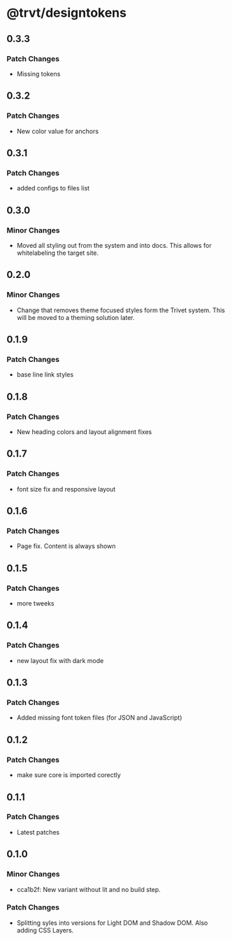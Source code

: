 # @trvt/designtokens

## 0.3.3

### Patch Changes

-   Missing tokens

## 0.3.2

### Patch Changes

-   New color value for anchors

## 0.3.1

### Patch Changes

-   added configs to files list

## 0.3.0

### Minor Changes

-   Moved all styling out from the system and into docs. This allows for whitelabeling the target site.

## 0.2.0

### Minor Changes

-   Change that removes theme focused styles form the Trivet system. This will be moved to a theming solution later.

## 0.1.9

### Patch Changes

-   base line link styles

## 0.1.8

### Patch Changes

-   New heading colors and layout alignment fixes

## 0.1.7

### Patch Changes

-   font size fix and responsive layout

## 0.1.6

### Patch Changes

-   Page fix. Content is always shown

## 0.1.5

### Patch Changes

-   more tweeks

## 0.1.4

### Patch Changes

-   new layout fix with dark mode

## 0.1.3

### Patch Changes

-   Added missing font token files (for JSON and JavaScript)

## 0.1.2

### Patch Changes

-   make sure core is imported corectly

## 0.1.1

### Patch Changes

-   Latest patches

## 0.1.0

### Minor Changes

-   cca1b2f: New variant without lit and no build step.

### Patch Changes

-   Splitting syles into versions for Light DOM and Shadow DOM. Also adding CSS Layers.
